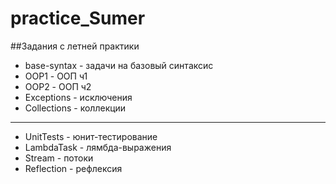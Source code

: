 # practice_Sumer
##Задания с летней практики

- base-syntax - задачи на базовый синтаксис
- OOP1 - ООП ч1
- OOP2 - ООП ч2
- Exceptions - исключения
- Collections - коллекции
______________________________
- UnitTests - юнит-тестирование
- LambdaTask - лямбда-выражения
- Stream - потоки
- Reflection - рефлексия
